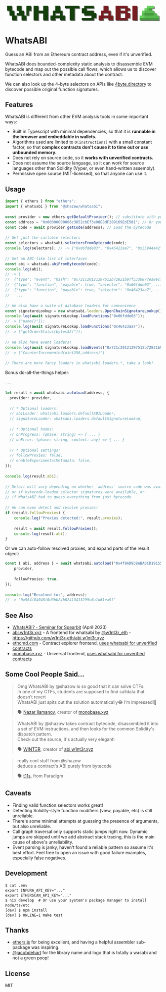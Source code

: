 ![WhatsABI](assets/logo.png)

# WhatsABI

Guess an ABI from an Ethereum contract address, even if it's unverified.

WhatsABI does bounded-complexity static analysis to disassemble EVM bytecode and map out the possible call flows,
which allows us to discover function selectors and other metadata about the contract.

We can also look up the 4-byte selectors on APIs like
[4byte.directory](https://www.4byte.directory/) to discover possible original
function signatures.

## Features

WhatsABI is different from other EVM analysis tools in some important ways:
- Built in Typescript with minimal dependencies, so that it is **runnable in the browser and embeddable in wallets.**
- Algorithms used are limited to `O(instructions)` with a small constant factor, so that **complex contracts don't cause it to time out or use unbounded memory.**
- Does not rely on source code, so it **works with unverified contracts.**
- Does not assume the source language, so it can work for source languages other than Solidity (Vyper, or even hand-written assembly).
- Permissive open source (MIT-licensed), so that anyone can use it.

## Usage

```typescript
import { ethers } from "ethers";
import { whatsabi } from "@shazow/whatsabi";

const provider = new ethers.getDefaultProvider(); // substitute with your fav provider
const address = "0x00000000006c3852cbEf3e08E8dF289169EdE581"; // Or your fav contract address
const code = await provider.getCode(address); // Load the bytecode

// Get just the callable selectors
const selectors = whatsabi.selectorsFromBytecode(code);
console.log(selectors); // -> ["0x06fdde03", "0x46423aa7", "0x55944a42", ...]

// Get an ABI-like list of interfaces
const abi = whatsabi.abiFromBytecode(code);
console.log(abi);
// -> [
//  {"type": "event", "hash": "0x721c20121297512b72821b97f5326877ea8ecf4bb9948fea5bfcb6453074d37f"},
//  {"type": "function", "payable": true, "selector": "0x06fdde03", ...},
//  {"type": "function", "payable": true, "selector": "0x46423aa7", ...},
//   ...

// We also have a suite of database loaders for convenience
const signatureLookup = new whatsabi.loaders.OpenChainSignatureLookup();
console.log(await signatureLookup.loadFunctions("0x06fdde03"));
// -> ["name()"]);
console.log(await signatureLookup.loadFunctions("0x46423aa7"));
// -> ["getOrderStatus(bytes32)"]);

// We also have event loaders!
console.log(await signatureLookup.loadEvents("0x721c20121297512b72821b97f5326877ea8ecf4bb9948fea5bfcb6453074d37f");
// -> ["CounterIncremented(uint256,address)"]

// There are more fancy loaders in whatsabi.loaders.*, take a look!
```

Bonus do-all-the-things helper:

```typescript
...

let result = await whatsabi.autoload(address, {
  provider: provider,

  // * Optional loaders:
  // abiLoader: whatsabi.loaders.defaultABILoader,
  // signatureLoader: whatsabi.loaders.defaultSignatureLookup,

  // * Optional hooks:
  // onProgress: (phase: string) => { ... }
  // onError: (phase: string, context: any) => { ... }

  // * Optional settings:
  // followProxies: false,
  // enableExperimentalMetadata: false,
});

console.log(result.abi);

// Detail will vary depending on whether `address` source code was available,
// or if bytecode-loaded selector signatures were available, or
// if WhatsABI had to guess everything from just bytecode.

// We can even detect and resolve proxies!
if (result.followProxies) {
    console.log("Proxies detected:", result.proxies);

    result = await result.followProxies();
    console.log(result.abi);
}
```

Or we can auto-follow resolved proxies, and expand parts of the result object:

```typescript
const { abi, address } = await whatsabi.autoload("0x4f8AD938eBA0CD19155a835f617317a6E788c868", {
    provider,

    followProxies: true,
});

console.log("Resolved to:", address);
// -> "0x964f84048f0d9bb24b82413413299c0a1d61ea9f"
```


## See Also

* [WhatsABI? - Seminar for Spearbit](https://www.youtube.com/watch?v=sfgassm8SKw) (April 2023)
* [abi.w1nt3r.xyz](https://abi.w1nt3r.xyz/) - A frontend for whatsabi by [@w1nt3r_eth](https://twitter.com/w1nt3r_eth) - https://github.com/w1nt3r-eth/abi.w1nt3r.xyz
* [ethcmd.com](https://www.ethcmd.com/) - Contract explorer frontend, [uses whatsabi for unverified contracts](https://github.com/verynifty/ethcmd)
* [monobase.xyz](https://monobase.xyz) - Universal frontend, [uses whatsabi for unverified contracts](https://twitter.com/nazar_ilamanov/status/1659648915195707392)

## Some Cool People Said...

> Omg WhatsABI by @shazow is so good that it can solve CTFs.  
> In one of my CTFs, students are supposed to find calldata that doesn’t revert  
> WhatsABI just spits out the solution automatically😂 I’m impressed!👏
>  
> 🗣️ [Nazar Ilamanov](https://twitter.com/nazar_ilamanov/status/1661240265955495936), creator of [monobase.xyz](https://monobase.xyz/)

> WhatsABI by @shazow takes contract bytecode, disassembled it into a set of EVM instructions, and then looks for the common Solidity's dispatch pattern.  
> Check out the source, it's actually very elegant!
>  
> 🗣️ [WINTΞR](https://twitter.com/w1nt3r_eth/status/1575848038223921152), creator of [abi.w1nt3r.xyz](https://abi.w1nt3r.xyz/)

> really cool stuff from @shazow  
> deduce a contract's ABI purely from bytecode
>  
> 🗣️ [t11s](https://twitter.com/transmissions11/status/1574851435971215360), from Paradigm

## Caveats

* Finding valid function selectors works great!
* Detecting Solidity-style function modifiers (view, payable, etc) is still unreliable.
* There's some minimal attempts at guessing the presence of arguments, but also unreliable.
* Call graph traversal only supports static jumps right now. Dynamic jumps are skipped until we add abstract stack tracing, this is the main cause of above's unreliability.
* Event parsing is janky, haven't found a reliable pattern so assume it's best
  effort. Feel free to open an issue with good failure examples, especially
  false negatives.

## Development

```console
$ cat .env
export INFURA_API_KEY="..."
export ETHERSCAN_API_KEY="..."
$ nix develop  # Or use your system's package manager to install node/ts/etc
[dev] $ npm install
[dev] $ ONLINE=1 make test
```


## Thanks

* [ethers.js](https://github.com/ethers-io/ethers.js/) for being excellent, and
  having a helpful assembler sub-package was inspiring.
* [@jacobdehart](https://twitter.com/jacobdehart) for the library name and logo
  that is totally a wasabi and not a green poop!


## License

MIT
